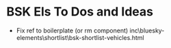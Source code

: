 # BSK Els To Dos and Ideas

- Fix ref to boilerplate (or rm component)
inc\bluesky-elements\shortlist\bsk-shortlist-vehicles.html
